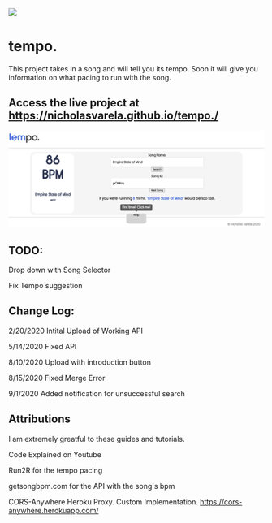 ![](favicon.ico)
# tempo.
This project takes in a song and will tell you its tempo. Soon it will give you information on what pacing to run with the song. 
## Access the live project at https://nicholasvarela.github.io/tempo./

![](coverImage.png)

## TODO: 
Drop down with Song Selector 

Fix Tempo suggestion 

## Change Log: 

2/20/2020  Intital Upload of Working API

5/14/2020  Fixed API

8/10/2020  Upload with introduction button

8/15/2020  Fixed Merge Error

9/1/2020   Added notification for unsuccessful search

## Attributions 
I am extremely greatful to these guides and tutorials. 

Code Explained on Youtube 

Run2R for the tempo pacing

getsongbpm.com for the API with the song's bpm 

CORS-Anywhere Heroku Proxy. Custom Implementation. 
https://cors-anywhere.herokuapp.com/ 


